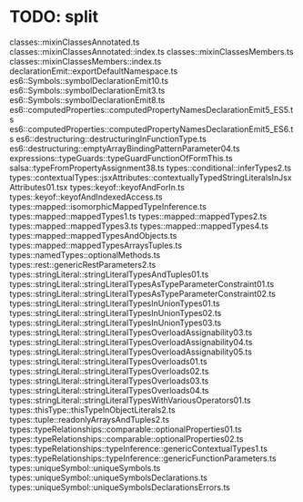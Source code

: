 
# TODO: split

classes::mixinClassesAnnotated.ts
classes::mixinClassesAnnotated::index.ts
classes::mixinClassesMembers.ts
classes::mixinClassesMembers::index.ts
declarationEmit::exportDefaultNamespace.ts
es6::Symbols::symbolDeclarationEmit10.ts
es6::Symbols::symbolDeclarationEmit3.ts
es6::Symbols::symbolDeclarationEmit8.ts
es6::computedProperties::computedPropertyNamesDeclarationEmit5_ES5.ts
es6::computedProperties::computedPropertyNamesDeclarationEmit5_ES6.ts
es6::destructuring::destructuringInFunctionType.ts
es6::destructuring::emptyArrayBindingPatternParameter04.ts
expressions::typeGuards::typeGuardFunctionOfFormThis.ts
salsa::typeFromPropertyAssignment38.ts
types::conditional::inferTypes2.ts
types::contextualTypes::jsxAttributes::contextuallyTypedStringLiteralsInJsxAttributes01.tsx
types::keyof::keyofAndForIn.ts
types::keyof::keyofAndIndexedAccess.ts
types::mapped::isomorphicMappedTypeInference.ts
types::mapped::mappedTypes1.ts
types::mapped::mappedTypes2.ts
types::mapped::mappedTypes3.ts
types::mapped::mappedTypes4.ts
types::mapped::mappedTypesAndObjects.ts
types::mapped::mappedTypesArraysTuples.ts
types::namedTypes::optionalMethods.ts
types::rest::genericRestParameters2.ts
types::stringLiteral::stringLiteralTypesAndTuples01.ts
types::stringLiteral::stringLiteralTypesAsTypeParameterConstraint01.ts
types::stringLiteral::stringLiteralTypesAsTypeParameterConstraint02.ts
types::stringLiteral::stringLiteralTypesInUnionTypes01.ts
types::stringLiteral::stringLiteralTypesInUnionTypes02.ts
types::stringLiteral::stringLiteralTypesInUnionTypes03.ts
types::stringLiteral::stringLiteralTypesOverloadAssignability03.ts
types::stringLiteral::stringLiteralTypesOverloadAssignability04.ts
types::stringLiteral::stringLiteralTypesOverloadAssignability05.ts
types::stringLiteral::stringLiteralTypesOverloads01.ts
types::stringLiteral::stringLiteralTypesOverloads02.ts
types::stringLiteral::stringLiteralTypesOverloads03.ts
types::stringLiteral::stringLiteralTypesOverloads04.ts
types::stringLiteral::stringLiteralTypesWithVariousOperators01.ts
types::thisType::thisTypeInObjectLiterals2.ts
types::tuple::readonlyArraysAndTuples2.ts
types::typeRelationships::comparable::optionalProperties01.ts
types::typeRelationships::comparable::optionalProperties02.ts
types::typeRelationships::typeInference::genericContextualTypes1.ts
types::typeRelationships::typeInference::genericFunctionParameters.ts
types::uniqueSymbol::uniqueSymbols.ts
types::uniqueSymbol::uniqueSymbolsDeclarations.ts
types::uniqueSymbol::uniqueSymbolsDeclarationsErrors.ts
